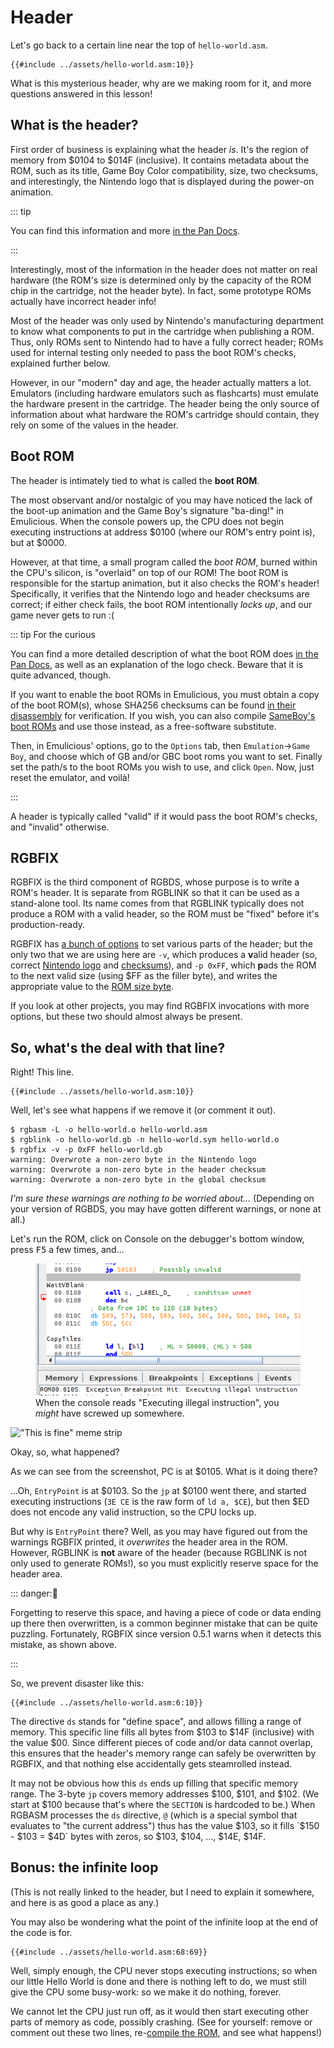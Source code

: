 # Header

Let's go back to a certain line near the top of `hello-world.asm`.

```rgbasm,linenos,start=7
{{#include ../assets/hello-world.asm:10}}
```

What is this mysterious header, why are we making room for it, and more questions answered in this lesson!

## What is the header?

First order of business is explaining what the header *is*.
It's the region of memory from $0104 to $014F (inclusive).
It contains metadata about the ROM, such as its title, Game Boy Color compatibility, size,
two checksums, and interestingly, the Nintendo logo that is displayed during the power-on animation.

::: tip

You can find this information and more [in the Pan Docs](https://gbdev.io/pandocs/The_Cartridge_Header).

:::

Interestingly, most of the information in the header does not matter on real hardware (the ROM's size is determined only by the capacity of the ROM chip in the cartridge, not the header byte).
In fact, some prototype ROMs actually have incorrect header info!

Most of the header was only used by Nintendo's manufacturing department to know what components to put in the cartridge when publishing a ROM.
Thus, only ROMs sent to Nintendo had to have a fully correct header; ROMs used for internal testing only needed to pass the boot ROM's checks, explained further below.

However, in our "modern" day and age, the header actually matters a lot.
Emulators (including hardware emulators such as flashcarts) must emulate the hardware present in the cartridge.
The header being the only source of information about what hardware the ROM's cartridge should contain, they rely on some of the values in the header.

## Boot ROM

The header is intimately tied to what is called the **boot ROM**.

The most observant and/or nostalgic of you may have noticed the lack of the boot-up animation and the Game Boy's signature "ba-ding!" in Emulicious.
When the console powers up, the CPU does not begin executing instructions at address $0100 (where our ROM's entry point is), but at $0000.

However, at that time, a small program called the *boot ROM*, burned within the CPU's silicon, is "overlaid" on top of our ROM!
The boot ROM is responsible for the startup animation, but it also checks the ROM's header!
Specifically, it verifies that the Nintendo logo and header checksums are correct; if either check fails, the boot ROM intentionally *locks up*, and our game never gets to run :(

::: tip For the curious

You can find a more detailed description of what the boot ROM does [in the Pan Docs](https://gbdev.io/pandocs/Power_Up_Sequence), as well as an explanation of the logo check.
Beware that it is quite advanced, though.

If you want to enable the boot ROMs in Emulicious, you must obtain a copy of the boot ROM(s), whose SHA256 checksums can be found [in their disassembly](https://github.com/ISSOtm/gb-bootroms/blob/master/sha256sums.txt) for verification.
If you wish, you can also compile [SameBoy's boot ROMs](https://github.com/LIJI32/SameBoy#compilation) and use those instead, as a free-software substitute.

Then, in Emulicious' options, go to the `Options` tab, then `Emulation`->`Game Boy`, and choose which of GB and/or GBC boot roms you want to set. Finally set the path/s to the boot ROMs you wish to use, and click `Open`.
Now, just reset the emulator, and voilà!

:::

A header is typically called "valid" if it would pass the boot ROM's checks, and "invalid" otherwise.

## RGBFIX

RGBFIX is the third component of RGBDS, whose purpose is to write a ROM's header.
It is separate from RGBLINK so that it can be used as a stand-alone tool.
Its name comes from that RGBLINK typically does not produce a ROM with a valid header, so the ROM must be "fixed" before it's production-ready.

RGBFIX has [a bunch of options](https://rgbds.gbdev.io/docs/rgbfix.1) to set various parts of the header; but the only two that we are using here are `-v`, which produces a **v**alid header (so, correct [Nintendo logo](https://gbdev.io/pandocs/The_Cartridge_Header.html#0104-0133---nintendo-logo) and [checksums](https://gbdev.io/pandocs/The_Cartridge_Header.html#014d---header-checksum)), and <code>-p&nbsp;0xFF</code>, which **p**ads the ROM to the next valid size (using $FF as the filler byte), and writes the appropriate value to the [ROM size byte](https://gbdev.io/pandocs/The_Cartridge_Header.html#0148---rom-size).

If you look at other projects, you may find RGBFIX invocations with more options, but these two should almost always be present.

## So, what's the deal with that line?

Right!
This line.

```rgbasm,linenos,start=7
{{#include ../assets/hello-world.asm:10}}
```

Well, let's see what happens if we remove it (or comment it out).

```console
$ rgbasm -L -o hello-world.o hello-world.asm
$ rgblink -o hello-world.gb -n hello-world.sym hello-world.o
$ rgbfix -v -p 0xFF hello-world.gb
warning: Overwrote a non-zero byte in the Nintendo logo
warning: Overwrote a non-zero byte in the header checksum
warning: Overwrote a non-zero byte in the global checksum
```

*I'm sure these warnings are nothing to be worried about...*
(Depending on your version of RGBDS, you may have gotten different warnings, or none at all.)

Let's run the ROM, click on Console on the debugger's bottom window, press <kbd><kbd>F5</kbd></kbd> a few times, and...

<figure>
  <img src="../assets/img/invalid_opcode.png" alt="Screenshot of Emulicious' debugger, PC won't advance past $0105">
  <figcaption>
    When the console reads "Executing illegal instruction", you <i>might</i> have screwed up somewhere.
  </figcaption>
</figure>

!["This is fine" meme strip](../assets/img/fine.png)

Okay, so, what happened?

As we can see from the screenshot, PC is at $0105.
What is it doing there?

...Oh, `EntryPoint` is at $0103.
So the `jp` at $0100 went there, and started executing instructions (`3E CE` is the raw form of `ld a, $CE`), but then $ED does not encode any valid instruction, so the CPU locks up.

But why is `EntryPoint` there?
Well, as you may have figured out from the warnings RGBFIX printed, it *overwrites* the header area in the ROM.
However, RGBLINK is **not** aware of the header (because RGBLINK is not only used to generate ROMs!), so you must explicitly reserve space for the header area.

::: danger:🥴

Forgetting to reserve this space, and having a piece of code or data ending up there then overwritten, is a common beginner mistake that can be quite puzzling.
Fortunately, RGBFIX since version 0.5.1 warns when it detects this mistake, as shown above.

:::

So, we prevent disaster like this:

```rgbasm,linenos,start=3
{{#include ../assets/hello-world.asm:6:10}}
```

The directive `ds` stands for "define space", and allows filling a range of memory.
This specific line fills all bytes from $103 to $14F (inclusive) with the value $00.
Since different pieces of code and/or data cannot overlap, this ensures that the header's memory range can safely be overwritten by RGBFIX, and that nothing else accidentally gets steamrolled instead.

It may not be obvious how this `ds` ends up filling that specific memory range.
The 3-byte `jp` covers memory addresses $100, $101, and $102.
(We start at $100 because that's where the `SECTION` is hardcoded to be.)
When RGBASM processes the `ds` directive, `@` (which is a special symbol that evaluates to "the current address") thus has the value $103, so it fills `$150 - $103 = $4D` bytes with zeros, so $103, $104, ..., $14E, $14F.

## Bonus: the infinite loop

(This is not really linked to the header, but I need to explain it somewhere, and here is as good a place as any.)

You may also be wondering what the point of the infinite loop at the end of the code is for.

```rgbasm
{{#include ../assets/hello-world.asm:68:69}}
```

Well, simply enough, the CPU never stops executing instructions; so when our little Hello World is done and there is nothing left to do, we must still give the CPU some busy-work: so we make it do nothing, forever.

We cannot let the CPU just run off, as it would then start executing other parts of memory as code, possibly crashing.
(See for yourself: remove or comment out these two lines, re-[compile the ROM](hello_world.md), and see what happens!)
